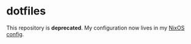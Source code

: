 dotfiles
========

This repository is **deprecated**. My configuration now lives in my
[NixOS config](https://github.com/tazjin/nixos-config/).
